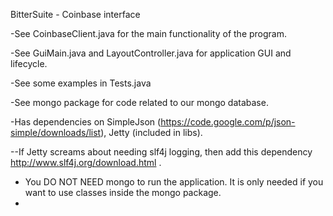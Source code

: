 BitterSuite - Coinbase interface

-See CoinbaseClient.java for the main functionality of the program.

-See GuiMain.java and LayoutController.java for application GUI and lifecycle.

-See some examples in Tests.java

-See mongo package for code related to our mongo database.

-Has dependencies on SimpleJson (https://code.google.com/p/json-simple/downloads/list), Jetty (included in libs).

--If Jetty screams about needing slf4j logging, then add this dependency http://www.slf4j.org/download.html .

- You DO NOT NEED mongo to run the application. It is only needed if you want to use classes inside the mongo package.
- 



